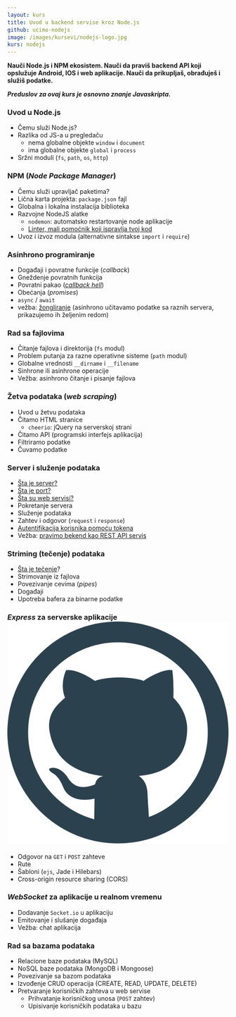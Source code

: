 ```yaml
---
layout: kurs
title: Uvod u backend servise kroz Node.js
github: ucimo-nodejs
image: /images/kursevi/nodejs-logo.jpg
kurs: nodejs
---
```


**Nauči Node.js i NPM ekosistem. Nauči da praviš backend API koji opslužuje Android, IOS i web aplikacije. Nauči da prikupljaš, obrađuješ i služiš podatke.**

***Preduslov za ovaj kurs je osnovno znanje Javaskripta.***

<!-- <a href="/kursevi/prijava?kurs=3" class="btn float-right">Prijavi se</a> -->

<!-- https://scotch.io/tutorials/building-and-securing-a-modern-backend-api -->

### Uvod u Node.js
- Čemu služi Node.js?
- Razlika od JS-a u pregledaču
  - nema globalne objekte `window` i `document`
  - ima globalne objekte `global` i `process`
- Sržni moduli (`fs`, `path`, `os`, `http`)

### NPM (*Node Package Manager*)
- Čemu služi upravljač paketima?
- Lična karta projekta: `package.json` fajl
- Globalna i lokalna instalacija biblioteka
- Razvojne NodeJS alatke
  - `nodemon`: automatsko restartovanje node aplikacije
  - [Linter, mali pomoćnik koji ispravlja tvoj kod](/linter)
- Uvoz i izvoz modula (alternativne sintakse `import` i `require`)

### Asinhrono programiranje
- Događaji i povratne funkcije (*callback*)
- Gneždenje povratnih funkcija
- Povratni pakao (*[callback hell](http://callbackhell.com/)*)
- Obećanja (*promises*)
- `async` / `await`
- vežba: [žongliranje](https://github.com/workshopper/learnyounode/blob/master/exercises/juggling_async/problem.md) (asinhrono učitavamo podatke sa raznih servera, prikazujemo ih željenim redom)

### Rad sa fajlovima
- Čitanje fajlova i direktorija (`fs` modul)
- Problem putanja za razne operativne sisteme (`path` modul)
- Globalne vrednosti `__dirname` i `__filename`
- Sinhrone ili asinhrone operacije
- Vežba: asinhrono čitanje i pisanje fajlova

### Žetva podataka (*web scraping*)
- Uvod u žetvu podataka
- Čitamo HTML stranice
  - `cheerio`: jQuery na serverskoj strani
- Čitamo API (programski interfejs aplikacija)
- Filtriramo podatke
- Čuvamo podatke

### Server i služenje podataka

- [Šta je server?](/server)
- [Šta je port?](/portovi)
- [Šta su web servisi?](/web-servisi)
- Pokretanje servera
- Služenje podataka
- Zahtev i odgovor (`request` i `response`)
- [Autentifikacija korisnika pomoću tokena](https://scotch.io/tutorials/authenticate-a-node-js-api-with-json-web-tokens)
- Vežba: [pravimo bekend kao REST API servis](https://stormpath.com/blog/tutorial-build-rest-api-mobile-apps-using-node-js)

### Striming (tečenje) podataka
- [Šta je tečenje](https://medium.freecodecamp.org/node-js-streams-everything-you-need-to-know-c9141306be93)?
- Strimovanje iz fajlova
- Povezivanje cevima (*pipes*)
- Događaji
- Upotreba bafera za binarne podatke

### *Express* za serverske aplikacije [<img src="/images/ikonice/github.svg" class="ikonica-veca">](https://github.com/skolakoda/ucimo-express)
- Odgovor na `GET` i `POST` zahteve
- Rute
- Šabloni (`ejs`, Jade i Hilebars)
- Cross-origin resource sharing (CORS)

### *WebSocket* za aplikacije u realnom vremenu
- Dodavanje `Socket.io` u aplikaciju
- Emitovanje i slušanje događaja
- Vežba: chat aplikacija

### Rad sa bazama podataka
- Relacione baze podataka (MySQL)
- NoSQL baze podataka (MongoDB i Mongoose)
- Povezivanje sa bazom podataka
- Izvođenje CRUD operacija (CREATE, READ, UPDATE, DELETE)
- Pretvaranje korisničkih zahteva u web servise
  - Prihvatanje korisničkog unosa (`POST` zahtev)
  - Upisivanje korisničkih podataka u bazu
